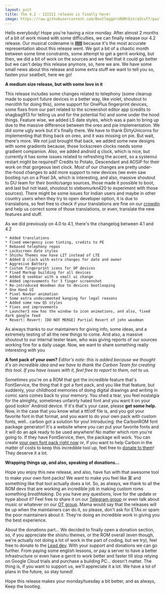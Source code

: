 ```yaml
---
layout: post
title: The 4.2 - IIIIII release is finally here!
image: https://raw.githubusercontent.com/BootleggersROM/ExtraStuff/pasta/blogstuff/bootleg_42_iiiiii.jpg
---
```


Hello everybody! Hope you're having a nice monday. After almost 2 months of a bit of work mixed with some difficulties, we can finally release our 4.2 release. Our musical codename is [**IIIIII**](https://www.youtube.com/watch?v=yeeK5aQSzRo) because it's the most accurate representation about this release went.
We got a bit of a chaotic month between some time constraints, some attempt to get a gerrit working, but then, we did a bit of work on the sources and we feel that it could go better but we can't delay this release anymore, so, here we are.
We have some small news about this release and some extra stuff we want to tell you so, fasten your seatbelt, here we go!

**A medium size release, but with some love in it**

This release includes some changes related to telephony (some cleanup made to support future devices in a better way, like violet, shoutout to merothh for doing this), some support for OnePlus fingerprint devices, some fixes from our part related to the screenshot editor app (credits to shagbag913 for telling us and for the potential fix) and some under the hood things. Feature wise, we added LS date styles, which was a pain to bring up due to the massive difference between the oreo and pie implementation. We did some ugly work but it's finally there. We have to thank DirtyUnicorns for implementing that thing back on oreo, and it was missing on pie. But wait, there's more. We not just brought that back, we added some new designs with some gradients because, those lockscreen clocks needs some gradient companion. Also, we added android q clock, which is nice, but currently it has some issues related to refreshing the accent, so a systemui restart might be required? Credits to Potato, Descendant and AOSiP for their work on that gorgeous text clock. 
Most of our changes are pretty under-the-hood changes to add more support to new devices (we even saw bootleg run on a Pixel 3A, which is interesting, and also, massive shoutout to DU team for their bonito/sargo sources, those made it possible to boot, and last but not least, shoutout to stebomurkn420 to experiment with those sources).
There might be some issues for Indian users and maybe in other country users when they try to open developer option, it is due to translations, so feel free to check if your translations are fine on our [crowdin](https://crowdin.com/project/bootleggers-rom) and help us correct some of those translations, or even, translate the new features and stuff.

As we did previously on 4.0 to 4.1, there's the changelog between 4.1 and 4.2
```
* Added translations
* Fixed emergency icon tinting, credits to PE
* Rebased telephony repos
* Lockscreen date styles
* Shishu Themes now have LIT instead of LTE
* Added Q clock with extra changes for date and owner
* Aggresive Battery
* Custom fingerprint icons for OP devices 
* Fixed Markup building for all devices
* Added Q seekbar with a small ui change
* Added improvements for 3 finger screenshot
* Re-introduced Woodman due to devices bootlooping
* One Hand UI
* Pixel Navbar animation
* Some extra undocumented kanging for legal reasons
* Added some new QS styles
* Fixes and improvements
* Launcher3 now has the window to icon animations, and also, fixed dark google feed
* Revert: Revert: [DO NOT MERGE] Partial Revert of john woodman
```

As always thanks to our maintainers for giving info, some ideas, and a extremely testing of all the new things to come. And also, a massive shoutout to our internal tester team, who was giving reports of our sources working fine for a daily usage. Now, we want to share something really interesting with you

**A font pack of your own?**
_Editor's note: this is added because we thought it's an incredible idea and we have to thank the Carbon Team for creating this tool. If you have issues with it, feel free to report to them, not to us._

Sometimes you're on a ROM that got the incredible feature that's FontService, the thing that it got a font pack, and you like that feature, but suddenly, your childhood memories of doing digital drawings and writing in comic sans comes back to your memory. You shed a tear, you feel nostalgia for the almighty, sometimes unfarirly hated font and you want it on your good lookin' Android device.
If it's that's your case, please **get some help.**
Now, in the case that you know what a ttf/otf file is, and you got your favorite font in that format, and you want to do your own pack with custom fonts, well.. carbon got a solution for you! Introducing: the CarbonROM font package generator!
It's a website where you can put your favorite fonts and it will do an apk ready to be used anywhere! No matter which rom you're going to. If they have FontService, then, the package will work. 
You can create [your own font pack right now](fonts.carbonrom.org) or, if you want to help Carbon in the matter of costs to keep this incredible tool up, feel free to [donate to them](https://www.paypal.com/donate/?token=_noJxcxnGA0SY-CkQxyXr7kypvPX8--D3znNiVIYHvNOWbcsOjnVa4KMiG2jih_JBl5eL0&country.x=US&locale.x=US)! They deserve it a lot.

**Wrapping things up, and also, speaking of donations...**

Hope you enjoy this new release, and also, have fun with that awesome tool to make your own font packs! We want to make you feel like 家 and something like that tool actually does a lot. So, as always, we thank to all the ROM devs that are working an incredible job in making custom roms something _breathtaking_. Do you have any questions, love for the update or hype about it? Feel free to share it on our [Telegram group](https://t.me/keepthebootleg) or even talk about music or whatever on our [OT group](https://t.me/keeptheshitposting). Mama would say that the releases will be up when the maintainers can do it, so please, don't ask for ETAs or spam the poor maintainers about it. They're doing an incredible work in giving you the best experience.

About the donations part... We decided to finally open a donation section, so, if you appreciate the shishu themes, or the ROM overall (even though, we're actually not doing a lot of work in the part of coding, but we try), feel free to donate to the [Lead dev](bootleggersrom.github.io/donate). With your support and donations we can go further. From paying some english lessons, or pay a server to have a better infrastructure or even have a gerrit to work better and faster till stop relying on Google Cloud trials and purchase a building PC... doesn't matter. The thing is, if you want to support us, we'll appreciate it a lot. We have a lot of plans in the future, so stay tuned! 

Hope this release makes your monday/tuesday a bit better, and as always, Keep the bootleg.
